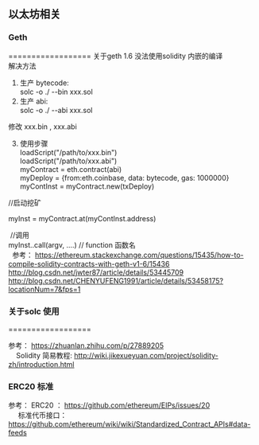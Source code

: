 ##  以太坊相关

### Geth
==================
关于geth 1.6 没法使用solidity 内嵌的编译 <br>
解决方法 <br>
1. 生产 bytecode: <br>
  solc -o ./ --bin xxx.sol  <br>
2. 生产 abi: <br>
  solc -o ./ --abi xxx.sol  <br>

修改 xxx.bin  , xxx.abi <br>

3. 使用步骤 <br>
  loadScript("/path/to/xxx.bin") <br>
  loadScript("/path/to/xxx.abi") <br>
  myContract = eth.contract(abi) <br>
  myDeploy = {from:eth.coinbase, data: bytecode, gas: 1000000} <br>
  myContInst = myContract.new(txDeploy) <br>

  //启动挖矿 <br>
  
  myInst = myContract.at(myContInst.address) <br>
  
  //调用 <br>
  myInst.<function>.call(argv, ....)  // function 函数名 <br>
  
参考： https://ethereum.stackexchange.com/questions/15435/how-to-compile-solidity-contracts-with-geth-v1-6/15436 <br>
      http://blog.csdn.net/jwter87/article/details/53445709 <br>
      http://blog.csdn.net/CHENYUFENG1991/article/details/53458175?locationNum=7&fps=1 <br>
      

### 关于solc 使用
==================

参考： https://zhuanlan.zhihu.com/p/27889205 <br>
      Solidity 简易教程: http://wiki.jikexueyuan.com/project/solidity-zh/introduction.html <br> 


### ERC20 标准

参考： ERC20 ： https://github.com/ethereum/EIPs/issues/20 <br>
      标准代币接口： https://github.com/ethereum/wiki/wiki/Standardized_Contract_APIs#data-feeds
